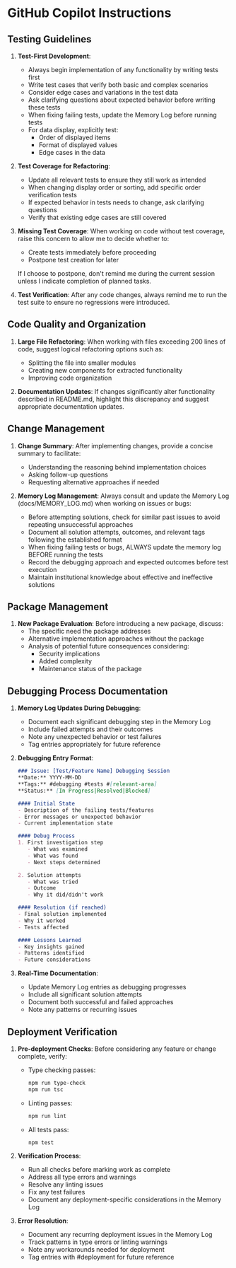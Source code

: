 # GitHub Copilot Instructions

## Testing Guidelines

1. **Test-First Development**: 
   - Always begin implementation of any functionality by writing tests first
   - Write test cases that verify both basic and complex scenarios
   - Consider edge cases and variations in the test data
   - Ask clarifying questions about expected behavior before writing these tests
   - When fixing failing tests, update the Memory Log before running tests
   - For data display, explicitly test:
     - Order of displayed items
     - Format of displayed values
     - Edge cases in the data

2. **Test Coverage for Refactoring**: 
   - Update all relevant tests to ensure they still work as intended
   - When changing display order or sorting, add specific order verification tests
   - If expected behavior in tests needs to change, ask clarifying questions
   - Verify that existing edge cases are still covered

3. **Missing Test Coverage**: When working on code without test coverage, raise this concern to allow me to decide whether to:
   - Create tests immediately before proceeding
   - Postpone test creation for later
   
   If I choose to postpone, don't remind me during the current session unless I indicate completion of planned tasks.

4. **Test Verification**: After any code changes, always remind me to run the test suite to ensure no regressions were introduced.

## Code Quality and Organization

1. **Large File Refactoring**: When working with files exceeding 200 lines of code, suggest logical refactoring options such as:
   - Splitting the file into smaller modules
   - Creating new components for extracted functionality
   - Improving code organization

2. **Documentation Updates**: If changes significantly alter functionality described in README.md, highlight this discrepancy and suggest appropriate documentation updates.

## Change Management

1. **Change Summary**: After implementing changes, provide a concise summary to facilitate:
   - Understanding the reasoning behind implementation choices
   - Asking follow-up questions
   - Requesting alternative approaches if needed

2. **Memory Log Management**: Always consult and update the Memory Log (docs/MEMORY_LOG.md) when working on issues or bugs:
   - Before attempting solutions, check for similar past issues to avoid repeating unsuccessful approaches
   - Document all solution attempts, outcomes, and relevant tags following the established format
   - When fixing failing tests or bugs, ALWAYS update the memory log BEFORE running the tests
   - Record the debugging approach and expected outcomes before test execution
   - Maintain institutional knowledge about effective and ineffective solutions

## Package Management

1. **New Package Evaluation**: Before introducing a new package, discuss:
   - The specific need the package addresses
   - Alternative implementation approaches without the package
   - Analysis of potential future consequences considering:
     - Security implications
     - Added complexity
     - Maintenance status of the package

## Debugging Process Documentation

1. **Memory Log Updates During Debugging**:
   - Document each significant debugging step in the Memory Log
   - Include failed attempts and their outcomes
   - Note any unexpected behavior or test failures
   - Tag entries appropriately for future reference

2. **Debugging Entry Format**:
   ```markdown
   ### Issue: [Test/Feature Name] Debugging Session
   **Date:** YYYY-MM-DD
   **Tags:** #debugging #tests #[relevant-area]
   **Status:** [In Progress|Resolved|Blocked]

   #### Initial State
   - Description of the failing tests/features
   - Error messages or unexpected behavior
   - Current implementation state

   #### Debug Process
   1. First investigation step
      - What was examined
      - What was found
      - Next steps determined

   2. Solution attempts
      - What was tried
      - Outcome
      - Why it did/didn't work

   #### Resolution (if reached)
   - Final solution implemented
   - Why it worked
   - Tests affected

   #### Lessons Learned
   - Key insights gained
   - Patterns identified
   - Future considerations
   ```

3. **Real-Time Documentation**:
   - Update Memory Log entries as debugging progresses
   - Include all significant solution attempts
   - Document both successful and failed approaches
   - Note any patterns or recurring issues

## Deployment Verification

1. **Pre-deployment Checks**: Before considering any feature or change complete, verify:
   - Type checking passes:
     ```bash
     npm run type-check
     npm run tsc
     ```
   - Linting passes:
     ```bash
     npm run lint
     ```
   - All tests pass:
     ```bash
     npm test
     ```

2. **Verification Process**:
   - Run all checks before marking work as complete
   - Address all type errors and warnings
   - Resolve any linting issues
   - Fix any test failures
   - Document any deployment-specific considerations in the Memory Log

3. **Error Resolution**:
   - Document any recurring deployment issues in the Memory Log
   - Track patterns in type errors or linting warnings
   - Note any workarounds needed for deployment
   - Tag entries with #deployment for future reference
